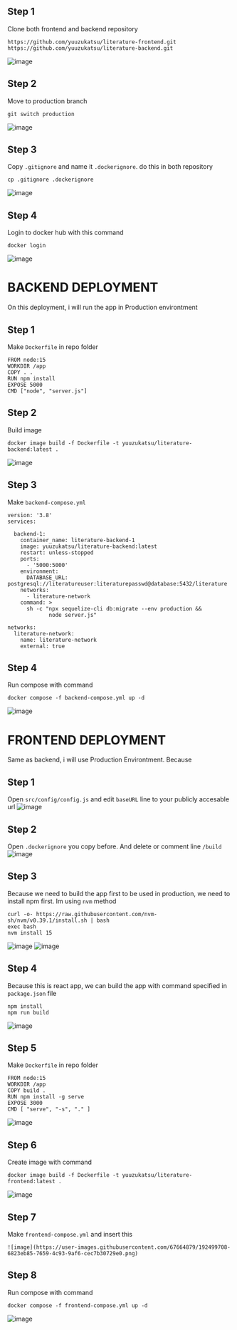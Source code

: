## Step 1
Clone both frontend and backend repository
```
https://github.com/yuuzukatsu/literature-frontend.git
https://github.com/yuuzukatsu/literature-backend.git
```
![image](https://user-images.githubusercontent.com/67664879/192433863-a9f31b93-6025-41bf-a012-cc63fd8c677d.png)

## Step 2
Move to production branch
```
git switch production
```
![image](https://user-images.githubusercontent.com/67664879/192434031-1d4ac181-4bfd-4b03-91c6-b5cb75c5aa43.png)

## Step 3
Copy `.gitignore` and name it `.dockerignore`. do this in both repository
```
cp .gitignore .dockerignore
```
![image](https://user-images.githubusercontent.com/67664879/192434607-8389bac0-ac9a-4d54-9cbd-aa08a5af61b4.png)

## Step 4
Login to docker hub with this command
```
docker login
```
![image](https://user-images.githubusercontent.com/67664879/192434854-e1b26c1f-1e2c-4f39-90d6-22c9964235e5.png)


# BACKEND DEPLOYMENT
On this deployment, i will run the app in Production environtment

## Step 1

Make `Dockerfile` in repo folder
```
FROM node:15
WORKDIR /app
COPY . .
RUN npm install
EXPOSE 5000
CMD ["node", "server.js"]
```


## Step 2
Build image
```
docker image build -f Dockerfile -t yuuzukatsu/literature-backend:latest .
```
![image](https://user-images.githubusercontent.com/67664879/192471148-b301c7b9-9c12-4180-ab43-beb02bc1bd6c.png)

## Step 3
Make `backend-compose.yml`
```
version: '3.8'
services:
  
  backend-1:
    container_name: literature-backend-1
    image: yuuzukatsu/literature-backend:latest
    restart: unless-stopped
    ports:
      - '5000:5000'
    environment:
      DATABASE_URL: postgresql://literatureuser:literaturepasswd@database:5432/literature
    networks:
      - literature-network
    command: >
      sh -c "npx sequelize-cli db:migrate --env production &&
             node server.js"

networks:
  literature-network:
    name: literature-network
    external: true
```

## Step 4
Run compose with command
```
docker compose -f backend-compose.yml up -d
```
![image](https://user-images.githubusercontent.com/67664879/192480653-7de17bd6-6875-4cc0-92f4-abd10767c498.png)

# FRONTEND DEPLOYMENT
Same as backend, i will use Production Environtment. Because 

## Step 1
Open `src/config/config.js` and edit `baseURL` line to your publicly accesable url
![image](https://user-images.githubusercontent.com/67664879/192482770-36558210-e65d-492e-ba81-6356ba04a7a3.png)


## Step 2
Open `.dockerignore` you copy before. And delete or comment line `/build`
![image](https://user-images.githubusercontent.com/67664879/192485328-9fd00f40-d443-4984-bb36-087c2c3c1dc1.png)

## Step 3
Because we need to build the app first to be used in production, we need to install npm first. Im using `nvm` method
```
curl -o- https://raw.githubusercontent.com/nvm-sh/nvm/v0.39.1/install.sh | bash
exec bash
nvm install 15
```
![image](https://user-images.githubusercontent.com/67664879/192485692-c39ea937-3401-4a19-95fd-a16512c15673.png)
![image](https://user-images.githubusercontent.com/67664879/192485767-1f3c5bac-7ef0-438f-a8a1-42cdd3b24df5.png)

## Step 4
Because this is react app, we can build the app with command specified in `package.json` file
```
npm install
npm run build
```
![image](https://user-images.githubusercontent.com/67664879/192486443-75410eb4-9af7-4436-9b20-28e2539bdb0c.png)

## Step 5
Make `Dockerfile` in repo folder
```
FROM node:15
WORKDIR /app
COPY build .
RUN npm install -g serve
EXPOSE 3000
CMD [ "serve", "-s", "." ]
```
![image](https://user-images.githubusercontent.com/67664879/192497596-3f2765ea-b771-4434-9c34-4a4b36297e0d.png)

## Step 6
Create image with command
```
docker image build -f Dockerfile -t yuuzukatsu/literature-frontend:latest .
```
![image](https://user-images.githubusercontent.com/67664879/192498420-e2a81f4f-713c-4f5f-b278-506eb2a8a3b5.png)

## Step 7
Make `frontend-compose.yml` and insert this
```
![image](https://user-images.githubusercontent.com/67664879/192499708-6823eb85-7659-4c93-9af6-cec7b30729e0.png)

```

## Step 8
Run compose with command
```
docker compose -f frontend-compose.yml up -d
```
![image](https://user-images.githubusercontent.com/67664879/192500192-c9d514b5-4da0-4f1d-a591-11d125beba88.png)

